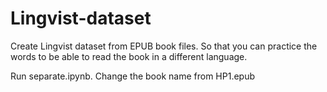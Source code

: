 # Lingvist-dataset
Create Lingvist dataset from EPUB book files.  So that you can practice the words to be able to read the book in a different language.

Run separate.ipynb.		Change the book name from HP1.epub 

